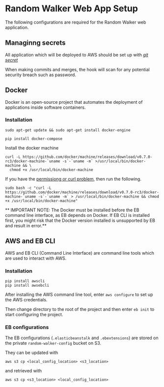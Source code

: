 # Random Walker Web App Setup

The following configurations are required for the Random Walker web application.

## Managinng secrets

All application which will be deployed to AWS should be set up with
[*git secret*](https://github.com/awslabs/git-secrets)

When making commits and merges, the hook will scan for any potential
security breach such as password.

## Docker

Docker is an open-source project that automates the deployment of applications
inside software containers.

### Installation

```
sudo apt-get update && sudo apt-get install docker-engine
```

```
pip install docker-compose
```

Install the docker machine
```
curl -L https://github.com/docker/machine/releases/download/v0.7.0-rc3/docker-machine-`uname -s`-`uname -m` >/usr/local/bin/docker-machine && \
  chmod +x /usr/local/bin/docker-machine
```

If you have the [permissiong or curl
problem](https://forums.docker.com/t/permission-denied-when-trying-to-install-compose-on-ubuntu/1034/5),
then run the following.

```
sudo bash -c "curl -L https://github.com/docker/machine/releases/download/v0.7.0-rc3/docker-machine-`uname -s`-`uname -m` > /usr/local/bin/docker-machine && chmod +x /usr/local/bin/docker-machine"
```

** IMPORTANT NOTE: The Docker must be installed before the EB command line
   interface, as EB depends on Docker. If EB CLI is installed first, you might
   risk that the Docker version installed is unsupported by EB and result in
   error.**

## AWS and EB CLI

AWS and EB CLI (Command Line Interface) are command line tools which are used to
interact with AWS.

### Installation
```
pip install awscli
pip install awsebcli
```

After installing the AWS command line tool, enter `aws configure` to set up the
AWS credentials.

Then change directory to the root of the project and then enter `eb init` to
start configuring the project.

### EB configurations

The EB configurations (`.elasticbeanstalk` and `.ebextensions`) are stored on
the private `random-walker-config` bucket on S3.

They can be updated with

```
aws s3 cp <local_config_location> <s3_location>
```

and retrieved with

```
aws s3 cp <s3_location> <local_config_location>
```